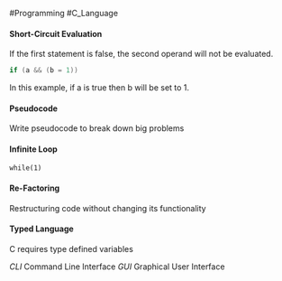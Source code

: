 #Programming #C_Language 

#### Short-Circuit Evaluation
If the first statement is false, the second operand will not be evaluated.

```C
if (a && (b = 1))
```

In this example, if a is true then b will be set to 1.
#### Pseudocode
Write pseudocode to break down big problems
#### Infinite Loop
`while(1)`
#### Re-Factoring
Restructuring code without changing its functionality
#### Typed Language
C requires type defined variables

_CLI_ Command Line Interface
_GUI_ Graphical User Interface